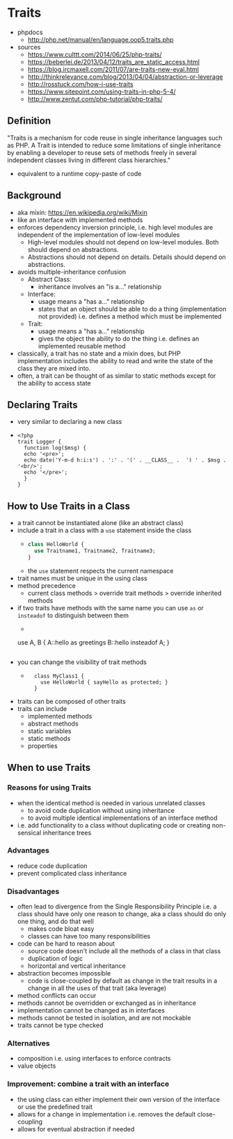 # Traits
- phpdocs
  - http://php.net/manual/en/language.oop5.traits.php
- sources
  - https://www.culttt.com/2014/06/25/php-traits/
  - https://beberlei.de/2013/04/12/traits_are_static_access.html
  - https://blog.ircmaxell.com/2011/07/are-traits-new-eval.html
  - http://thinkrelevance.com/blog/2013/04/04/abstraction-or-leverage
  - http://rosstuck.com/how-i-use-traits
  - https://www.sitepoint.com/using-traits-in-php-5-4/
  - http://www.zentut.com/php-tutorial/php-traits/

## Definition
"Traits is a mechanism for code reuse in single inheritance languages such as PHP. A Trait is intended to reduce some limitations of single inheritance by enabling a developer to reuse sets of methods freely in several independent classes living in different class hierarchies."
- equivalent to a runtime copy-paste of code

## Background
- aka mixin: https://en.wikipedia.org/wiki/Mixin
- like an interface with implemented methods
- enforces dependency inversion principle, i.e. high level modules are independent of the implementation of low-level modules
  - High-level modules should not depend on low-level modules. Both should depend on abstractions.
  - Abstractions should not depend on details. Details should depend on abstractions.
- avoids multiple-inheritance confusion
  - Abstract Class:
    - inheritance involves an "is a..." relationship
  - Interface:
    - usage means a "has a..." relationship
    - states that an object should be able to do a thing (implementation not provided) i.e. defines a method which must be implemented
  - Trait:
    - usage means a "has a..." relationship
    - gives the object the ability to do the thing i.e. defines an implemented reusable method
- classically, a trait has no state and a mixin does, but PHP implementation includes the ability to read and write the state of the class they are mixed into.
- often, a trait can be thought of as similar to static methods except for the ability to access state

## Declaring Traits
- very similar to declaring a new class
- ```
  <?php
  trait Logger {
    function log($msg) {
    echo '<pre>';
    echo date('Y-m-d h:i:s') . ':' . '(' . __CLASS__ .  ') ' . $msg . '<br/>';
    echo '</pre>';
    }
  }
  ```

## How to Use Traits in a Class
- a trait cannot be instantiated alone (like an abstract class)
- include a trait in a class with a `use` statement inside the class
  - ```php
    class HelloWorld {
      use Traitname1, Traitname2, Traitname3;
    }
    ```
  - the `use` statement respects the current namespace
- trait names must be unique in the using class
- method precedence
  - current class methods > override trait methods > override inherited methods
- if two traits have methods with the same name you can use `as` or `insteadof` to distinguish between them
  - ```
  use A, B {
      A::hello as greetings
      B::hello insteadof A;
    }
    ```
- you can change the visibility of trait methods
  - ```
      class MyClass1 {
        use HelloWorld { sayHello as protected; }
      }
    ```
- traits can be composed of other traits
- traits can include
  - implemented methods
  - abstract methods
  - static variables
  - static methods
  - properties

## When to use Traits
### Reasons for using Traits
- when the identical method is needed in various unrelated classes
  - to avoid code duplication without using inheritance
  - to avoid multiple identical implementations of an interface method
- i.e. add functionality to a class without duplicating code or creating non-sensical inheritance trees

### Advantages
- reduce code duplication
- prevent complicated class inheritance

### Disadvantages
- often lead to divergence from the Single Responsibility Principle i.e. a class should have only one reason to change, aka a class should do only one thing, and do that well
  - makes code bloat easy
  - classes can have too many responsibilities
- code can be hard to reason about
  - source code doesn't include all the methods of a class in that class
  - duplication of logic
  - horizontal and vertical inheritance
- abstraction becomes impossible
  - code is close-coupled by default as change in the trait results in a change in all the uses of that trait (aka leverage)
- method conflicts can occur
- methods cannot be overridden or exchanged as in inheritance
- implementation cannot be changed as in interfaces
- methods cannot be tested in isolation, and are not mockable
- traits cannot be type checked


### Alternatives
- composition i.e. using interfaces to enforce contracts
- value objects

### Improvement: combine a trait with an interface
- the using class can either implement their own version of the interface or use the predefined trait
- allows for a change in implementation i.e. removes the default close-coupling
- allows for eventual abstraction if needed
